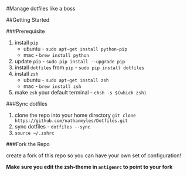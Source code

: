 #Manage dotfiles like a boss

##Getting Started

###Prerequisite
1. install `pip`
	- ubuntu - `sudo apt-get install python-pip`
	- mac - `brew install python`
1. update `pip` - `sudo pip install --upgrade pip`
1. install `dotfiles` from `pip` - `sudo pip install dotfiles`
1. install `zsh`
	- ubuntu - `sudo apt-get install zsh`
	- mac - `brew install zsh`
1. make `zsh` your default terminal - `chsh -s $(which zsh)`

###Sync dotfiles
1. clone the repo into your home directory `git clone https://github.com/nathanmyles/Dotfiles.git`
1. sync dotfiles - `dotfiles --sync`
1. `source ~/.zshrc`

###Fork the Repo

create a fork of this repo so you can have your own set of configuration!

__Make sure you edit the zsh-theme in `antigenrc` to point to your fork__

